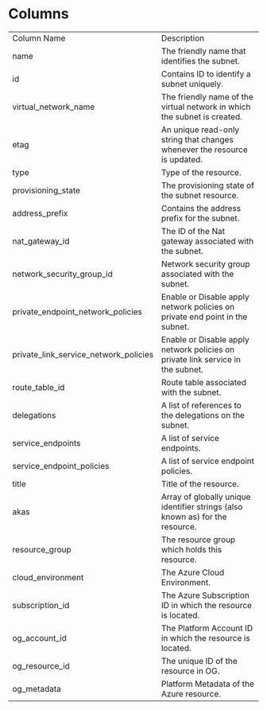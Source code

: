 # Columns  

<table>
	<tr><td>Column Name</td><td>Description</td></tr>
	<tr><td>name</td><td>The friendly name that identifies the subnet.</td></tr>
	<tr><td>id</td><td>Contains ID to identify a subnet uniquely.</td></tr>
	<tr><td>virtual_network_name</td><td>The friendly name of the virtual network in which the subnet is created.</td></tr>
	<tr><td>etag</td><td>An unique read-only string that changes whenever the resource is updated.</td></tr>
	<tr><td>type</td><td>Type of the resource.</td></tr>
	<tr><td>provisioning_state</td><td>The provisioning state of the subnet resource.</td></tr>
	<tr><td>address_prefix</td><td>Contains the address prefix for the subnet.</td></tr>
	<tr><td>nat_gateway_id</td><td>The ID of the Nat gateway associated with the subnet.</td></tr>
	<tr><td>network_security_group_id</td><td>Network security group associated with the subnet.</td></tr>
	<tr><td>private_endpoint_network_policies</td><td>Enable or Disable apply network policies on private end point in the subnet.</td></tr>
	<tr><td>private_link_service_network_policies</td><td>Enable or Disable apply network policies on private link service in the subnet.</td></tr>
	<tr><td>route_table_id</td><td>Route table associated with the subnet.</td></tr>
	<tr><td>delegations</td><td>A list of references to the delegations on the subnet.</td></tr>
	<tr><td>service_endpoints</td><td>A list of service endpoints.</td></tr>
	<tr><td>service_endpoint_policies</td><td>A list of service endpoint policies.</td></tr>
	<tr><td>title</td><td>Title of the resource.</td></tr>
	<tr><td>akas</td><td>Array of globally unique identifier strings (also known as) for the resource.</td></tr>
	<tr><td>resource_group</td><td>The resource group which holds this resource.</td></tr>
	<tr><td>cloud_environment</td><td>The Azure Cloud Environment.</td></tr>
	<tr><td>subscription_id</td><td>The Azure Subscription ID in which the resource is located.</td></tr>
	<tr><td>og_account_id</td><td>The Platform Account ID in which the resource is located.</td></tr>
	<tr><td>og_resource_id</td><td>The unique ID of the resource in OG.</td></tr>
	<tr><td>og_metadata</td><td>Platform Metadata of the Azure resource.</td></tr>
</table>